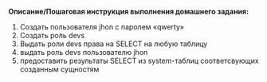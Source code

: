**Описание/Пошаговая инструкция выполнения домашнего задания:**

1. Создать пользователя jhon с паролем «qwerty»  
2. Создать роль devs  
3. Выдать роли devs права на SELECT на любую таблицу  
4. выдать роль devs пользователю jhon  
5. предоставить результаты SELECT из system-таблиц соответсвующих созданным сущностям

